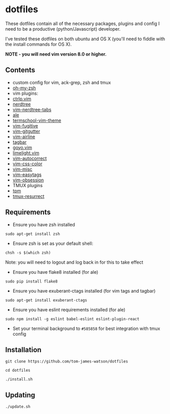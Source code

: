 # dotfiles

These dotfiles contain all of the necessary packages, plugins and config I need to be a productive (python/Javascript) developer.

I've tested these dotfiles on both ubuntu and OS X (you'll need to fiddle with the install commands for OS X).

**NOTE - you will need vim version 8.0 or higher.**

## Contents

- custom config for vim, ack-grep, zsh and tmux
- [oh-my-zsh](https://github.com/robbyrussell/oh-my-zsh)
- vim plugins:
 - [ctrlp.vim](https://github.com/kien/ctrlp.vim)
 - [nerdtree](https://github.com/scrooloose/nerdtree)
 - [vim-nerdtree-tabs](https://github.com/jistr/vim-nerdtree-tabs)
 - [ale](https://github.com/w0rp/ale)
 - [termschool-vim-theme](https://github.com/marcopaganini/termschool-vim-theme)
 - [vim-fugitive](https://github.com/tpope/vim-fugitive)
 - [vim-gitgutter](https://github.com/airblade/vim-gitgutter)
 - [vim-airline](https://github.com/bling/vim-airline)
 - [tagbar](https://github.com/majutsushi/tagbar)
 - [goyo.vim](https://github.com/junegunn/goyo.vim)
 - [limelight.vim](https://github.com/junegunn/limelight.vim)
 - [vim-autocorrect](https://github.com/panozzaj/vim-autocorrect)
 - [vim-css-color](https://github.com/skammer/vim-css-color)
 - [vim-misc](https://github.com/xolox/vim-misc)
 - [vim-easytags](https://github.com/xolox/vim-easytags)
 - [vim-obsession](https://github.com/tpope/vim-obsession)
- TMUX plugins
 - [tpm](https://github.com/tmux-plugins/tpm)
 - [tmux-resurrect](https://github.com/tmux-plugins/tmux-resurrect)

## Requirements

- Ensure you have zsh installed
```
sudo apt-get install zsh
```
- Ensure zsh is set as your default shell:
```
chsh -s $(which zsh)
```
Note: you will need to logout and log back in for this to take effect

- Ensure you have flake8 installed (for ale)
```
sudo pip install flake8
```
- Ensure you have exuberant-ctags installed (for vim tags and tagbar)
```
sudo apt-get install exuberant-ctags
```
- Ensure you have eslint requirements installed (for ale)
```
sudo npm install -g eslint babel-eslint eslint-plugin-react
```

- Set your terminal background to `#585858` for best integration with tmux config

## Installation

```
git clone https://github.com/tom-james-watson/dotfiles

cd dotfiles

./install.sh
```

## Updating

```
./update.sh
```
